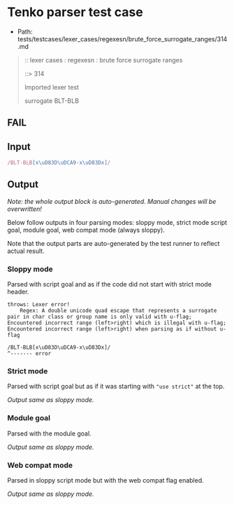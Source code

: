 # Tenko parser test case

- Path: tests/testcases/lexer_cases/regexesn/brute_force_surrogate_ranges/314.md

> :: lexer cases : regexesn : brute force surrogate ranges
>
> ::> 314
>
> Imported lexer test
>
> surrogate BLT-BLB

## FAIL

## Input

`````js
/BLT-BLB[x\uD83D\uDCA9-x\uD83Dx]/
`````

## Output

_Note: the whole output block is auto-generated. Manual changes will be overwritten!_

Below follow outputs in four parsing modes: sloppy mode, strict mode script goal, module goal, web compat mode (always sloppy).

Note that the output parts are auto-generated by the test runner to reflect actual result.

### Sloppy mode

Parsed with script goal and as if the code did not start with strict mode header.

`````
throws: Lexer error!
    Regex: A double unicode quad escape that represents a surrogate pair in char class or group name is only valid with u-flag; Encountered incorrect range (left>right) which is illegal with u-flag; Encountered incorrect range (left>right) when parsing as if without u-flag

/BLT-BLB[x\uD83D\uDCA9-x\uD83Dx]/
^------- error
`````

### Strict mode

Parsed with script goal but as if it was starting with `"use strict"` at the top.

_Output same as sloppy mode._

### Module goal

Parsed with the module goal.

_Output same as sloppy mode._

### Web compat mode

Parsed in sloppy script mode but with the web compat flag enabled.

_Output same as sloppy mode._
